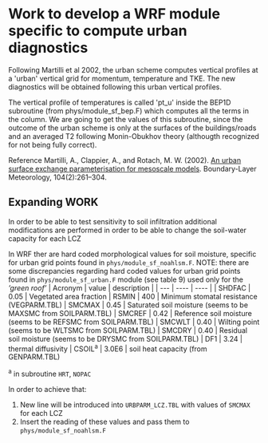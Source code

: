 # Work to develop a WRF module specific to compute urban diagnostics

Following Martilli et al 2002, the urban scheme computes vertical profiles at a 'urban' vertical grid for momentum, temperature and TKE. The new diagnostics will be obtained following this urban vertical profiles.

The vertical profile of temperatures is called 'pt_u' inside the BEP1D subroutine (from phys/module_sf_bep.F) which computes all the terms in the column. We are going to get the values of this subroutine, since the outcome of the urban scheme is only at the surfaces of the buildings/roads and an averaged T2 following Monin-Obukhov theory (althougth recognized for not being fully correct).

Reference 
Martilli, A., Clappier, A., and Rotach, M. W. (2002). [An urban surface exchange parameterisation for mesoscale models](https://link.springer.com/article/10.1023/A:1016099921195). Boundary-Layer Meteorology, 104(2):261–304.

## Expanding WORK 
In order to be able to test sensitivity to soil infiltration additional modifications are performed in order to be able to change the soil-water capacity for each LCZ

In WRF ther are hard coded morphological values for soil moisture, specific for urban grid points found in `phys/module_sf_noahlsm.F`. NOTE: there are some discrepancies regarding hard coded values for urban grid points found in `phys/module_sf_urban.F` module (see table 9) used only for the _’green roof’_
| Acronym   | value  | description |
| ---       | ----   | ---- |
| SHDFAC    |  0.05  | Vegetated area fraction
| RSMIN     |  400   | Minimum stomatal resistance (VEGPARM.TBL)
| SMCMAX    |  0.45  | Saturated soil moisture (seems to be MAXSMC from SOILPARM.TBL)
| SMCREF    |  0.42  | Reference soil moisture (seems to be REFSMC from SOILPARM.TBL)
| SMCWLT    |  0.40  | Wilting point (seems to be WLTSMC from SOILPARM.TBL)
| SMCDRY    |  0.40  | Residual soil moisture (seems to be DRYSMC from SOILPARM.TBL)
| DF1       |  3.24  | thermal diffusivity
| CSOIL<SUP>a</SUP>    |  3.0E6 | soil heat capacity (from GENPARM.TBL)

<SUP>a</SUP> in subroutine `HRT`, `NOPAC`

In order to achieve that:
1. New line will be introduced into `URBPARM_LCZ.TBL` with values of `SMCMAX` for each LCZ
1. Insert the reading of these values and pass them to `phys/module_sf_noahlsm.F`
